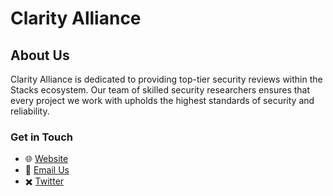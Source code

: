 # Clarity Alliance

## About Us
Clarity Alliance is dedicated to providing top-tier security reviews within the Stacks ecosystem. Our team of skilled security researchers ensures that every project we work with upholds the highest standards of security and reliability.

### Get in Touch
- 🌐 [Website](https://www.clarityalliance.org)
- 📧 [Email Us](mailto:contact@clarityalliance.org)
- ✖️ [Twitter](https://x.com/ClarAllianceSTX)
